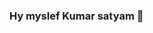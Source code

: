### Hy myslef Kumar satyam  👋

<!--
**satyam0500/satyam0500** is a ✨ _special_ ✨ repository because its `README.md` (this file) appears on your GitHub profile.

Here are some ideas to get you started:

- 🔭 I’m currently working on ...React.js
- 🌱 I’m currently learning ...React.js
- 👯 I’m looking to collaborate on ...Frontend projects
- 🤔 I’m looking for help with ...coding
- 💬 Ask me about ...Anything you find funny
- 📫 How to reach me: ...ksatyam0500@gmail.com
- 😄 Pronouns: ...
- ⚡ Fun fact: ...I am not bad in chess,football :)
-->

